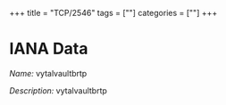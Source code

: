+++
title = "TCP/2546"
tags = [""]
categories = [""]
+++

# IANA Data

_Name:_ vytalvaultbrtp

_Description:_ vytalvaultbrtp

